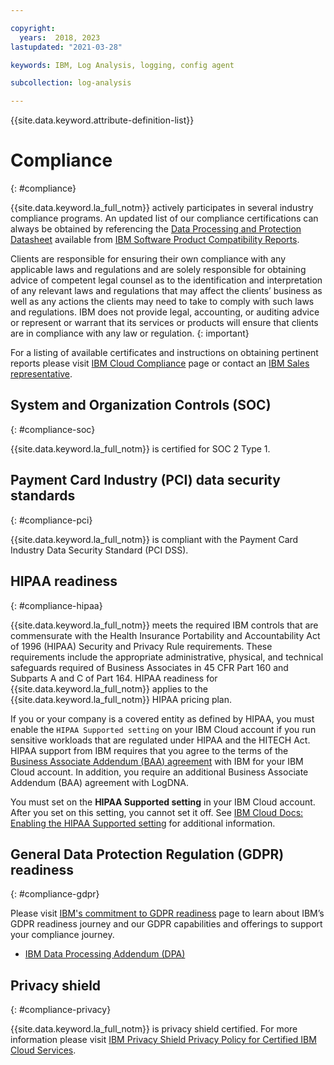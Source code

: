 ```yaml
---

copyright:
  years:  2018, 2023
lastupdated: "2021-03-28"

keywords: IBM, Log Analysis, logging, config agent

subcollection: log-analysis

---
```


{{site.data.keyword.attribute-definition-list}}

# Compliance
{: #compliance}

{{site.data.keyword.la_full_notm}} actively participates in several industry compliance programs. An updated list of our compliance certifications can always be obtained by referencing the [Data Processing and Protection Datasheet](https://www.ibm.com/software/reports/compatibility/clarity-reports/report/html/softwareReqsForProduct?deliverableId=89904B80AE1911E7A9EB066095601ABB) available from [IBM Software Product Compatibility Reports](https://www.ibm.com/software/reports/compatibility/clarity/softwareReqsForProduct.html).

Clients are responsible for ensuring their own compliance with any applicable laws and regulations and are solely responsible for obtaining advice of competent legal counsel as to the identification and interpretation of any relevant laws and regulations that may affect the clients’ business as well as any actions the clients may need to take to comply with such laws and regulations. IBM does not provide legal, accounting, or auditing advice or represent or warrant that its services or products will ensure that clients are in compliance with any law or regulation.
{: important}

For a listing of available certificates and instructions on obtaining pertinent reports please visit [IBM Cloud Compliance](https://www.ibm.com/cloud/compliance) page or contact an [IBM Sales representative](https://www.ibm.com/account/reg/us-en/signup?formid=MAIL-wcp).


## System and Organization Controls (SOC)
{: #compliance-soc}

{{site.data.keyword.la_full_notm}} is certified for SOC 2 Type 1.

## Payment Card Industry (PCI) data security standards
{: #compliance-pci}

{{site.data.keyword.la_full_notm}} is compliant with the Payment Card Industry Data Security Standard (PCI DSS).

## HIPAA readiness
{: #compliance-hipaa}

{{site.data.keyword.la_full_notm}} meets the required IBM controls that are commensurate with the Health Insurance Portability and Accountability Act of 1996 (HIPAA) Security and Privacy Rule requirements. These requirements include the appropriate administrative, physical, and technical safeguards required of Business Associates in 45 CFR Part 160 and Subparts A and C of Part 164. HIPAA readiness for {{site.data.keyword.la_full_notm}} applies to the {{site.data.keyword.la_full_notm}} HIPAA pricing plan.

If you or your company is a covered entity as defined by HIPAA, you must enable the `HIPAA Supported setting` on your IBM Cloud account if you run sensitive workloads that are regulated under HIPAA and the HITECH Act. HIPAA support from IBM requires that you agree to the terms of the [Business Associate Addendum (BAA) agreement](http://www-03.ibm.com/software/sla/sladb.nsf/sla/baa?OpenDocument) with IBM for your IBM Cloud account. In addition, you require an additional Business Associate Addendum (BAA) agreement with LogDNA.

You must set on the **HIPAA Supported setting** in your IBM Cloud account. After you set on this setting, you cannot set it off. See [IBM Cloud Docs: Enabling the HIPAA Supported setting](/docs/account?topic=account-eu-hipaa-supported#enabling-hipaa) for additional information.


## General Data Protection Regulation (GDPR) readiness
{: #compliance-gdpr}

Please visit [IBM's commitment to GDPR readiness](https://www.ibm.com/data-responsibility/gdpr/) page to learn about IBM’s GDPR readiness journey and our GDPR capabilities and offerings to support your compliance journey.

- [IBM Data Processing Addendum (DPA)](https://www.ibm.com/support/customer/csol/terms/?cat=dpa)


## Privacy shield
{: #compliance-privacy}

{{site.data.keyword.la_full_notm}} is privacy shield certified. For more information please visit [IBM Privacy Shield Privacy Policy for Certified IBM Cloud Services](https://www.ibm.com/privacy/details/us/en/privacy_shield.html).
